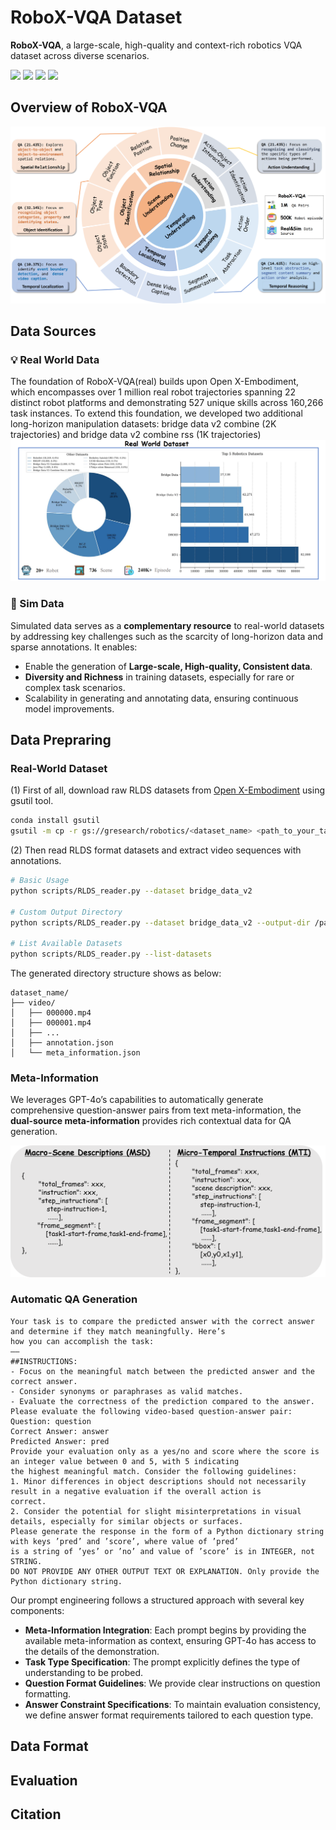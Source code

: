 # RoboX-VQA Dataset

**RoboX-VQA**, a large-scale, high-quality and context-rich robotics VQA dataset across diverse scenarios.

<a href='https://roboannotatex.github.io/'><img src='https://img.shields.io/badge/Project-Page-Green'></a>
<a href='https://arxiv.org/abs/2311.17043'><img src='https://img.shields.io/badge/Paper-Arxiv-red'></a>
<a href='https://huggingface.co/koulx/roboannotatorx'><img src='https://img.shields.io/badge/%F0%9F%A4%97%20Hugging%20Face-Models-blue'></a>
<a href='https://huggingface.co/datasets/koulx/RoboX-VQA'><img src='https://img.shields.io/badge/%F0%9F%A4%97%20Hugging%20Face-Data-green'></a>

## Overview of RoboX-VQA
![qa_distribution](./images/qa_distribution.png)

## Data Sources
### 💡 Real World Data
The foundation of RoboX-VQA(real) builds upon Open X-Embodiment, which encompasses over 1 million real robot trajectories spanning 22 distinct robot
platforms and demonstrating 527 unique skills across 160,266 task instances. To extend this foundation, we developed two additional long-horizon manipulation datasets: bridge data v2 combine (2K trajectories) and bridge data v2 combine rss
(1K trajectories)
![oxe_distribution](./images/oxe_distribution.png)

### 🎁 Sim Data
Simulated data serves as a **complementary resource** to real-world datasets by addressing key challenges such as the scarcity of long-horizon data and sparse annotations. It enables:
- Enable the generation of **Large-scale, High-quality, Consistent data**.
- **Diversity and Richness** in training datasets, especially for rare or complex task scenarios. 
- Scalability in generating and annotating data, ensuring continuous model improvements.


## Data Prepraring
### Real-World Dataset
(1) First of all, download raw RLDS datasets from [Open X-Embodiment](https://console.cloud.google.com/storage/browser/gresearch/robotics) using gsutil tool.

```bash
conda install gsutil
gsutil -m cp -r gs://gresearch/robotics/<dataset_name> <path_to_your_target_dir>
```

(2) Then read RLDS format datasets and extract video sequences with annotations.

```bash
# Basic Usage
python scripts/RLDS_reader.py --dataset bridge_data_v2

# Custom Output Directory
python scripts/RLDS_reader.py --dataset bridge_data_v2 --output-dir /path/to/output

# List Available Datasets
python scripts/RLDS_reader.py --list-datasets
```

The generated directory structure shows as below:

```
dataset_name/
├── video/
│   ├── 000000.mp4
│   ├── 000001.mp4
│   ├── ...
│   ├── annotation.json
│   └── meta_information.json
```

### Meta-Information
We leverages GPT-4o’s capabilities to automatically generate comprehensive question-answer pairs from text meta-information, 
the **dual-source meta-information** provides rich contextual data for QA generation.

![meta_information](./images/meta_information.png)

### Automatic QA Generation
```
Your task is to compare the predicted answer with the correct answer and determine if they match meaningfully. Here’s
how you can accomplish the task:
——
##INSTRUCTIONS:
- Focus on the meaningful match between the predicted answer and the correct answer.
- Consider synonyms or paraphrases as valid matches.
- Evaluate the correctness of the prediction compared to the answer.
Please evaluate the following video-based question-answer pair:
Question: question
Correct Answer: answer
Predicted Answer: pred
Provide your evaluation only as a yes/no and score where the score is an integer value between 0 and 5, with 5 indicating
the highest meaningful match. Consider the following guidelines:
1. Minor differences in object descriptions should not necessarily result in a negative evaluation if the overall action is
correct.
2. Consider the potential for slight misinterpretations in visual details, especially for similar objects or surfaces.
Please generate the response in the form of a Python dictionary string with keys ’pred’ and ’score’, where value of ’pred’
is a string of ’yes’ or ’no’ and value of ’score’ is in INTEGER, not STRING.
DO NOT PROVIDE ANY OTHER OUTPUT TEXT OR EXPLANATION. Only provide the Python dictionary string.
```
Our prompt engineering follows a structured approach with several key components: 
- **Meta-Information Integration**: Each prompt begins by providing the available meta-information as context, ensuring GPT-4o has access to the details of the demonstration.  
- **Task Type Specification**: The prompt explicitly defines the type of understanding to be probed. 
- **Question Format Guidelines**: We provide clear instructions on question formatting. 
- **Answer Constraint Specifications**: To maintain evaluation consistency, we define answer format requirements tailored to 
each question type.

## Data Format 

## Evaluation

## Citation